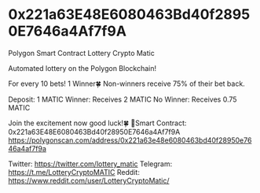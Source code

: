 # 0x221a63E48E6080463Bd40f28950E7646a4Af7f9A
Polygon Smart Contract Lottery Crypto Matic

Automated lottery on the Polygon Blockchain!

For every 10 bets!
1 Winner🍀
Non-winners receive 75% of their bet back.

Deposit: 1 MATIC
Winner: Receives 2 MATIC
No Winner: Receives 0.75 MATIC

Join the excitement now good luck!🍀
🔗Smart Contract: 0x221a63E48E6080463Bd40f28950E7646a4Af7f9A
https://polygonscan.com/address/0x221a63e48e6080463bd40f28950e7646a4af7f9a

Twitter: https://twitter.com/lottery_matic
Telegram: https://t.me/LotteryCryptoMATIC
Reddit: https://www.reddit.com/user/LotteryCryptoMatic/



